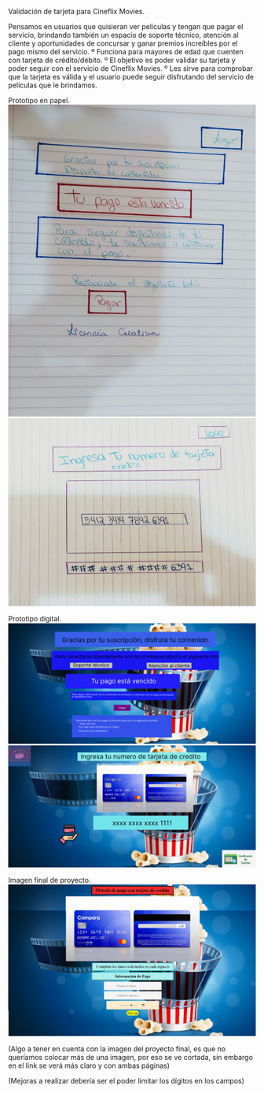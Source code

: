 Validación de tarjeta para Cineflix Movies.


Pensamos en usuarios que quisieran ver películas y tengan que pagar el servicio, brindando también un espacio de soporte técnico, atención al cliente y oportunidades de concursar y ganar premios increíbles por el pago mismo del servicio.
º Funciona para mayores de edad que cuenten con tarjeta de crédito/débito.
º El objetivo es poder validar su tarjeta y poder seguir con el servicio de Cineflix Movies.
º Les sirve para comprobar que la tarjeta es válida y el usuario puede seguir disfrutando del servicio de películas que le brindamos.


Prototipo en papel.
<img src = "Prototipo-papel1.jpg">
<img src = "Prototipo-papel2.jpg">

Prototipo digital.
<img src = "Prototipo pag1.png">
<img src = "Prototipo pag2.png">

Imagen final de proyecto.
<img src = "Proyecto final.png">

(Algo a tener en cuenta con la imagen del proyecto final, es que no queríamos colocar más de una imagen, por eso se ve cortada, sin embargo en el link se verá más claro y con ambas páginas)







(Mejoras a realizar debería ser el poder limitar los dígitos en los campos)

